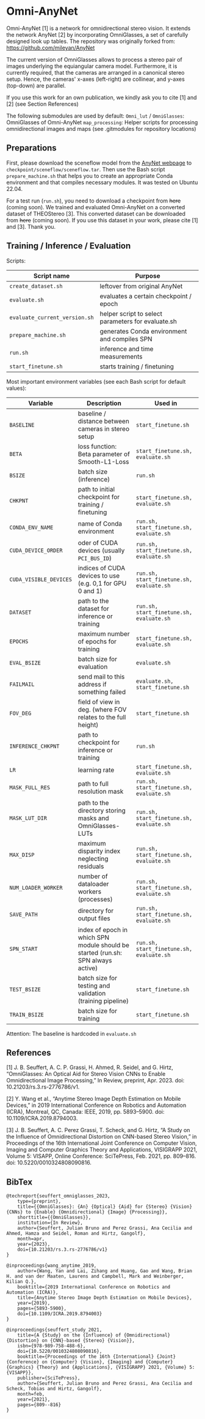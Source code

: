 # Omni-AnyNet

Omni-AnyNet [1] is a network for omnidirectional stereo vision.
It extends the network AnyNet [2] by incorporating OmniGlasses, a set of carefully designed look up tables.
The repository was originally forked from: https://github.com/mileyan/AnyNet

The current version of OmniGlasses allows to process a stereo pair of images underlying the equiangular camera model.
Furthermore, it is currently required, that the cameras are arranged in a canonical stereo setup.
Hence, the cameras' x-axes (left-right) are collinear, and y-axes (top-down) are parallel.

If you use this work for an own publication, we kindly ask you to cite [1] and [2] (see Section References)

The following submodules are used by default:
`Omni_lut` / `OmniGlasses`: OmniGlasses of Omni-AnyNet
`map_processing`: Helper scripts for processing omnidirectional images and maps
(see .gitmodules for repository locations)

## Preparations

First, please download the sceneflow model from the [AnyNet webpage](https://github.com/mileyan/AnyNet) to
`checkpoint/sceneflow/sceneflow.tar`.
Then use the Bash script `prepare_machine.sh` that helps you to create an appropriate Conda environment and that compiles necessary modules. It was tested on Ubuntu 22.04.

For a test run (`run.sh`), you need to download a checkpoint from ~~here~~ (coming soon).
We trained and evaluated Omni-AnyNet on a converted dataset of THEOStereo [3]. This converted dataset can be downloaded from ~~here~~ (coming soon).
If you use this dataset in your work, please cite [1] and [3]. Thank you.


## Training / Inference / Evaluation

Scripts:

| Script name                   | Purpose                                            |
| ----------------------------- | -------------------------------------------------- |
| `create_dataset.sh`           | leftover from original AnyNet                      |
| `evaluate.sh`                 | evaluates a certain checkpoint / epoch             |
| `evaluate_current_version.sh` | helper script to select parameters for evaluate.sh |
| `prepare_machine.sh`          | generates Conda environment and compiles SPN       |
| `run.sh`                      | inference and time measurements                    |
| `start_finetune.sh`           | starts training / finetuning                       |


Most important environment variables (see each Bash script for default values):

| Variable               | Description                                                  | Used in                                  |
| ---------------------- | ------------------------------------------------------------ | ---------------------------------------- |
| `BASELINE`             | baseline / distance between cameras in stereo setup          | `start_finetune.sh`                      |
| `BETA`                 | loss function: Beta parameter of Smooth-L1-Loss              | `start_finetune.sh, evaluate.sh`         |
| `BSIZE`                | batch size (inference)                                       | `run.sh`                                 |
| `CHKPNT`               | path to initial checkpoint for training / finetuning         | `start_finetune.sh, evaluate.sh`         |
| `CONDA_ENV_NAME`       | name of Conda environment                                    | `run.sh, start_finetune.sh, evaluate.sh` |
| `CUDA_DEVICE_ORDER`    | oder of CUDA devices (usually `PCI_BUS_ID`)                  | `run.sh, start_finetune.sh, evaluate.sh` |
| `CUDA_VISIBLE_DEVICES` | indices of CUDA devices to use (e.g. 0,1 for GPU 0 and 1)    | `run.sh, start_finetune.sh, evaluate.sh` |
| `DATASET`              | path to the dataset for inference or training                | `run.sh, start_finetune.sh, evaluate.sh` |
| `EPOCHS`               | maximum number of epochs for training                        | `start_finetune.sh, evaluate.sh`         |
| `EVAL_BSIZE`           | batch size for evaluation                                    | `evaluate.sh`                            |
| `FAILMAIL`             | send mail to this address if something failed                | `evaluate.sh, start_finetune.sh`         |
| `FOV_DEG`              | field of view in deg. (where FOV relates to the full height) | `start_finetune.sh`                      |
| `INFERENCE_CHKPNT`     | path to checkpoint for inference or training                 | `run.sh`                                 |
| `LR`                   | learning rate                                                | `start_finetune.sh, evaluate.sh`         |
| `MASK_FULL_RES`        | path to full resolution mask                                 | `run.sh, start_finetune.sh, evaluate.sh` |
| `MASK_LUT_DIR`         | path to the directory storing masks and OmniGlasses-LUTs     | `run.sh, start_finetune.sh, evaluate.sh` |
| `MAX_DISP`             | maximum disparity index neglecting residuals                 | `run.sh, start_finetune.sh, evaluate.sh` |
| `NUM_LOADER_WORKER`    | number of dataloader workers (processes)                     | `run.sh, start_finetune.sh, evaluate.sh` |
| `SAVE_PATH`            | directory for output files                                   | `run.sh, start_finetune.sh, evaluate.sh` |
| `SPN_START`            | index of epoch in which SPN module should be started (run.sh: SPN always active) | `run.sh, start_finetune.sh, evaluate.sh` |
| `TEST_BSIZE`           | batch size for testing and validation (training pipeline)    | `start_finetune.sh`                      |
| `TRAIN_BSIZE`          | batch size for training                                      | `start_finetune.sh`                      |

Attention: The baseline is hardcoded in `evaluate.sh`

## References

[1] J. B. Seuffert, A. C. P. Grassi, H. Ahmed, R. Seidel, and G. Hirtz, “OmniGlasses: An Optical Aid for Stereo Vision CNNs to Enable Omnidirectional Image Processing,” In Review, preprint, Apr. 2023. doi: 10.21203/rs.3.rs-2776786/v1.  

[2] Y. Wang et al., “Anytime Stereo Image Depth Estimation on Mobile Devices,” in 2019 International Conference on Robotics and Automation (ICRA), Montreal, QC, Canada: IEEE, 2019, pp. 5893–5900. doi: 10.1109/ICRA.2019.8794003.

[3] J. B. Seuffert, A. C. Perez Grassi, T. Scheck, and G. Hirtz, “A Study on the Influence of Omnidirectional Distortion on CNN-based Stereo Vision,” in Proceedings of the 16th International Joint Conference on Computer Vision, Imaging and Computer Graphics Theory and Applications, VISIGRAPP 2021, Volume 5: VISAPP, Online Conference: SciTePress, Feb. 2021, pp. 809–816. doi: 10.5220/0010324808090816.


## BibTex

```.bibtex
@techreport{seuffert_omniglasses_2023,
    type={preprint},
    title={{OmniGlasses}: {An} {Optical} {Aid} for {Stereo} {Vision} {CNNs} to {Enable} {Omnidirectional} {Image} {Processing}},
    shorttitle={{OmniGlasses}},
    institution={In Review},
    author={Seuffert, Julian Bruno and Perez Grassi, Ana Cecilia and Ahmed, Hamza and Seidel, Roman and Hirtz, Gangolf},
    month=apr,
    year={2023},
    doi={10.21203/rs.3.rs-2776786/v1}
}

@inproceedings{wang_anytime_2019,
    author={Wang, Yan and Lai, Zihang and Huang, Gao and Wang, Brian H. and van der Maaten, Laurens and Campbell, Mark and Weinberger, Kilian Q.},
    booktitle={2019 International Conference on Robotics and Automation (ICRA)}, 
    title={Anytime Stereo Image Depth Estimation on Mobile Devices}, 
    year={2019},
    pages={5893-5900},
    doi={10.1109/ICRA.2019.8794003}
}

@inproceedings{seuffert_study_2021,
    title={A {Study} on the {Influence} of {Omnidirectional} {Distortion} on {CNN}-based {Stereo} {Vision}},
    isbn={978-989-758-488-6},
    doi={10.5220/0010324808090816},
    booktitle={Proceedings of the 16th {International} {Joint} {Conference} on {Computer} {Vision}, {Imaging} and {Computer} {Graphics} {Theory} and {Applications}, {VISIGRAPP} 2021, {Volume} 5: {VISAPP}},
    publisher={SciTePress},
    author={Seuffert, Julian Bruno and Perez Grassi, Ana Cecilia and Scheck, Tobias and Hirtz, Gangolf},
    month=feb,
    year={2021},
    pages={809--816}
}
```
